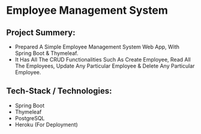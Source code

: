 # Employee Management System

<h2>Project Summery:</h2>

- Prepared A Simple Employee Management System Web App, With Spring Boot & Thymeleaf.
- It Has All The CRUD Functionalities Such As Create Employee, Read All The Employees, Update Any Particular Employee & Delete Any Particular Employee.


<h2>Tech-Stack / Technologies:</h2>

- Spring Boot
- Thymeleaf
- PostgreSQL
- Heroku (For Deployment)


